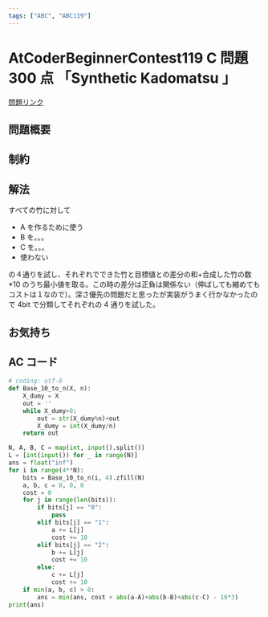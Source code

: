 ```yaml
---
tags: ["ABC", "ABC119"]
---
```


# AtCoderBeginnerContest119 C 問題 300 点 「Synthetic Kadomatsu 」

<a href="https://atcoder.jp/contests/abc119/tasks/abc119_c" blank="_target">問題リンク</a>

## 問題概要

## 制約

## 解法

すべての竹に対して

- A を作るために使う
- B を。。。
- C を。。。
- 使わない

の４通りを試し、それぞれでできた竹と目標値との差分の和+合成した竹の数\*10 のうち最小値を取る。この時の差分は正負は関係ない（伸ばしても縮めてもコストは１なので）。深さ優先の問題だと思ったが実装がうまく行かなかったので 4bit で分類してそれぞれの 4 通りを試した。

## お気持ち

## AC コード

```python
# coding: utf-8
def Base_10_to_n(X, n):
    X_dumy = X
    out = ''
    while X_dumy>0:
        out = str(X_dumy%n)+out
        X_dumy = int(X_dumy/n)
    return out

N, A, B, C = map(int, input().split())
L = [int(input()) for _ in range(N)]
ans = float("inf")
for i in range(4**N):
    bits = Base_10_to_n(i, 4).zfill(N)
    a, b, c = 0, 0, 0
    cost = 0
    for j in range(len(bits)):
        if bits[j] == "0":
            pass
        elif bits[j] == "1":
            a += L[j]
            cost += 10
        elif bits[j] == "2":
            b += L[j]
            cost += 10
        else:
            c += L[j]
            cost += 10
    if min(a, b, c) > 0:
        ans = min(ans, cost + abs(a-A)+abs(b-B)+abs(c-C) - 10*3)
print(ans)
```
